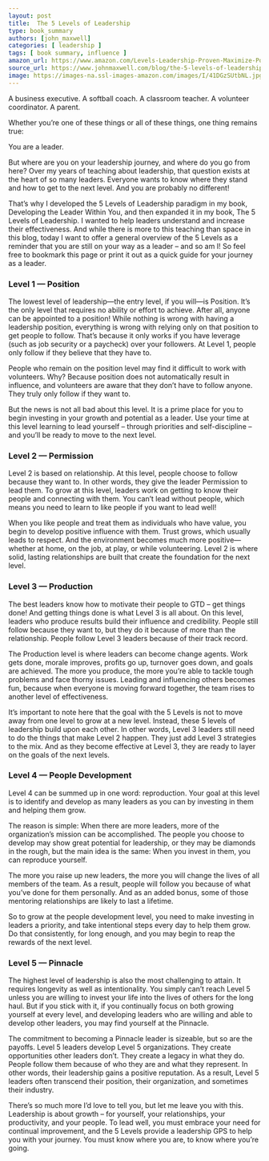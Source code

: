 ```yaml
---
layout: post
title:  The 5 Levels of Leadership
type: book_summary
authors: [john_maxwell]
categories: [ leadership ]
tags: [ book summary, influence ]
amazon_url: https://www.amazon.com/Levels-Leadership-Proven-Maximize-Potential/dp/1599953633/
source_url: https://www.johnmaxwell.com/blog/the-5-levels-of-leadership1/
image: https://images-na.ssl-images-amazon.com/images/I/41DGzSUtbNL.jpg
---
```


A business executive. A softball coach. A classroom teacher. A volunteer coordinator. A parent.

Whether you’re one of these things or all of these things, one thing remains true:

You are a leader.

But where are you on your leadership journey, and where do you go from here? Over my years of teaching about leadership, that question exists at the heart of so many leaders. Everyone wants to know where they stand and how to get to the next level. And you are probably no different!

That’s why I developed the 5 Levels of Leadership paradigm in my book, Developing the Leader Within You, and then expanded it in my book, The 5 Levels of Leadership. I wanted to help leaders understand and increase their effectiveness. And while there is more to this teaching than space in this blog, today I want to offer a general overview of the 5 Levels as a reminder that you are still on your way as a leader – and so am I! So feel free to bookmark this page or print it out as a quick guide for your journey as a leader.

### Level 1 — Position

The lowest level of leadership—the entry level, if you will—is Position. It’s the only level that requires no ability or effort to achieve. After all, anyone can be appointed to a position! While nothing is wrong with having a leadership position, everything is wrong with relying only on that position to get people to follow. That’s because it only works if you have leverage (such as job security or a paycheck) over your followers. At Level 1, people only follow if they believe that they have to.

People who remain on the position level may find it difficult to work with volunteers. Why? Because position does not automatically result in influence, and volunteers are aware that they don’t have to follow anyone. They truly only follow if they want to.

But the news is not all bad about this level. It is a prime place for you to begin investing in your growth and potential as a leader. Use your time at this level learning to lead yourself – through priorities and self-discipline – and you’ll be ready to move to the next level.

### Level 2 — Permission

Level 2 is based on relationship. At this level, people choose to follow because they want to. In other words, they give the leader Permission to lead them. To grow at this level, leaders work on getting to know their people and connecting with them. You can’t lead without people, which means you need to learn to like people if you want to lead well!

When you like people and treat them as individuals who have value, you begin to develop positive influence with them. Trust grows, which usually leads to respect. And the environment becomes much more positive—whether at home, on the job, at play, or while volunteering. Level 2 is where solid, lasting relationships are built that create the foundation for the next level.

### Level 3 — Production

The best leaders know how to motivate their people to GTD – get things done! And getting things done is what Level 3 is all about. On this level, leaders who produce results build their influence and credibility. People still follow because they want to, but they do it because of more than the relationship. People follow Level 3 leaders because of their track record.

The Production level is where leaders can become change agents. Work gets done, morale improves, profits go up, turnover goes down, and goals are achieved. The more you produce, the more you’re able to tackle tough problems and face thorny issues. Leading and influencing others becomes fun, because when everyone is moving forward together, the team rises to another level of effectiveness.

It’s important to note here that the goal with the 5 Levels is not to move away from one level to grow at a new level. Instead, these 5 levels of leadership build upon each other. In other words, Level 3 leaders still need to do the things that make Level 2 happen. They just add Level 3 strategies to the mix. And as they become effective at Level 3, they are ready to layer on the goals of the next levels.

### Level 4 — People Development
Level 4 can be summed up in one word: reproduction. Your goal at this level is to identify and develop as many leaders as you can by investing in them and helping them grow.

The reason is simple: When there are more leaders, more of the organization’s mission can be accomplished. The people you choose to develop may show great potential for leadership, or they may be diamonds in the rough, but the main idea is the same: When you invest in them, you can reproduce yourself.

The more you raise up new leaders, the more you will change the lives of all members of the team. As a result, people will follow you because of what you’ve done for them personally. And as an added bonus, some of those mentoring relationships are likely to last a lifetime.

So to grow at the people development level, you need to make investing in leaders a priority, and take intentional steps every day to help them grow. Do that consistently, for long enough, and you may begin to reap the rewards of the next level.

### Level 5 — Pinnacle

The highest level of leadership is also the most challenging to attain. It requires longevity as well as intentionality. You simply can’t reach Level 5 unless you are willing to invest your life into the lives of others for the long haul. But if you stick with it, if you continually focus on both growing yourself at every level, and developing leaders who are willing and able to develop other leaders, you may find yourself at the Pinnacle.

The commitment to becoming a Pinnacle leader is sizeable, but so are the payoffs. Level 5 leaders develop Level 5 organizations. They create opportunities other leaders don’t. They create a legacy in what they do. People follow them because of who they are and what they represent. In other words, their leadership gains a positive reputation. As a result, Level 5 leaders often transcend their position, their organization, and sometimes their industry.

 There’s so much more I’d love to tell you, but let me leave you with this. Leadership is about growth – for yourself, your relationships, your productivity, and your people. To lead well, you must embrace your need for continual improvement, and the 5 Levels provide a leadership GPS to help you with your journey. You must know where you are, to know where you’re going.